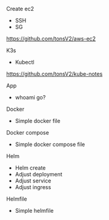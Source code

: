 Create ec2
* SSH
* SG

https://github.com/tonsV2/aws-ec2

K3s
* Kubectl

https://github.com/tonsV2/kube-notes

App
* whoami go?

Docker
* Simple docker file

Docker compose
* Simple docker compose file

Helm
* Helm create
* Adjust deployment
* Adjust service
* Adjust ingress

Helmfile
* Simple helmfile
